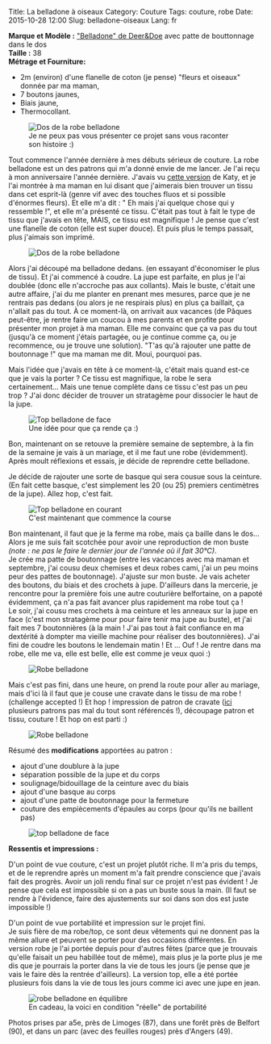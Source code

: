 Title: La belladone à oiseaux
Category: Couture
Tags: couture, robe
Date: 2015-10-28 12:00
Slug: belladone-oiseaux
Lang: fr

**Marque et Modèle :** ["Belladone" de Deer&Doe](http://boutique.deer-and-doe.fr/robe-belladone.html) avec patte de bouttonnage dans le dos<br>
**Taille :** 38 <br>
**Métrage et Fourniture:** <br>
- 2m (environ) d'une flanelle de coton (je pense) "fleurs et oiseaux" donnée par ma maman,<br>
- 7 boutons jaunes,<br>
- Biais jaune, <br>
- Thermocollant.<br>

<figure role="group">
	<img src="images/belladone-rouge.JPG" alt="Dos de la robe belladone">
	<figcaption>Je ne peux pas vous présenter ce projet sans vous raconter son histoire :)</figcaption>
</figure>

Tout commence l'année dernière à mes débuts sérieux de couture. La robe belladone est un des patrons qui m'a donné envie de me lancer. 
Je l'ai reçu à mon anniversaire l'année dernière.
J'avais vu [cette version](http://katyandlaney.com/2013/10/14/iris-belladone/) de Katy, et je l'ai montrée à ma maman en lui disant que j'aimerais bien trouver un tissu dans cet esprit-là (genre vif avec des touches fluos et si possible d'énormes fleurs). Et elle m'a dit : " Eh mais j'ai quelque chose qui y ressemble !", et elle m'a présenté ce tissu. 
C'était pas tout à fait le type de tissu que j'avais en tête, MAIS, ce tissu est magnifique ! Je pense que c'est une flanelle de coton (elle est super douce). Et puis plus le temps passait, plus j'aimais son imprimé. 

<figure role="group">
	<img src="images/belladone3.JPG" alt="Dos de la robe belladone">
</figure>

Alors j'ai découpé ma belladone dedans. (en essayant d'économiser le plus de tissu). 
Et j'ai commencé à coudre. La jupe est parfaite, en plus je l'ai doublée (donc elle n'accroche pas aux collants). 
Mais le buste, c'était une autre affaire, j'ai du me planter en prenant mes mesures, parce que je ne rentrais pas dedans (ou alors je ne respirais plus) en plus ça baillait, ça n'allait pas du tout. 
À ce moment-là, on arrivait aux vacances (de Pâques peut-être, je rentre faire un coucou à mes parents et en profite pour présenter mon projet à ma maman. Elle me convainc que ça va pas du tout (jusqu'à ce moment j'étais partagée, ou je continue comme ça, ou je recommence, ou je trouve une solution). "T'as qu'à rajouter une patte de boutonnage !" que ma maman me dit. Moui, pourquoi pas. 

Mais l'idée que j'avais en tête à ce moment-là, c'était mais quand est-ce que je vais la porter ? Ce tissu est magnifique, la robe le sera certainement... Mais une tenue complète dans ce tissu c'est pas un peu trop ? 
J'ai donc décider de trouver un stratagème pour dissocier le haut de la jupe. 

<figure role="group">
	<img src="images/belladone-top-dos.JPG" alt="Top belladone de face">
	<figcaption>Une idée pour que ça rende ça :)</figcaption>
</figure>

Bon, maintenant on se retouve la première semaine de septembre, à la fin de la semaine je vais à un mariage, et il me faut une robe (évidemment). Après moult réflexions et essais, je décide de reprendre cette belladone. 

Je décide de rajouter une sorte de basque qui sera cousue sous la ceinture. (En fait cette basque, c'est simplement les 20 (ou 25) premiers centimètres de la jupe). 
Allez hop, c'est fait. 

<figure role="group">
	<img src="images/belladone-course.JPG" alt="Top belladone en courant">
	<figcaption>C'est maintenant que commence la course</figcaption>
</figure>

Bon maintenant, il faut que je la ferme ma robe, mais ça baille dans le dos... Alors je me suis fait scotchée pour avoir une reproduction de mon buste *(note : ne pas le faire le dernier jour de l'année où il fait 30°C)*.<br>
Je crée ma patte de boutonnage (entre les vacances avec ma maman et septembre, j'ai cousu deux chemises et deux robes cami, j'ai un peu moins peur des pattes de boutonnage). J'ajuste sur mon buste.
Je vais acheter des boutons, du biais et des crochets à jupe. D'ailleurs dans la mercerie, je rencontre pour la première fois une autre couturière belfortaine, on a papoté évidemment, ça n'a pas fait avancer plus rapidement ma robe tout ça !<br>
Le soir, j'ai cousu mes crochets à ma ceinture et les anneaux sur la jupe en face (c'est mon stratagème pour pour faire tenir ma jupe au buste), et j'ai fait mes 7 boutonnières (à la main ! J'ai pas tout à fait confiance en ma dextérité à dompter ma vieille machine pour réaliser des boutonnières).
J'ai fini de coudre les boutons le lendemain matin ! Et ... Ouf ! Je rentre dans ma robe, elle me va, elle est belle, elle est comme je veux quoi :)

<figure role="group">
	<img src="images/belladone2.JPG" alt="Robe belladone">
</figure>

Mais c'est pas fini, dans une heure, on prend la route pour aller au mariage, mais d'ici là il faut que je couse une cravate dans le tissu de ma robe ! (challenge accepted !) Et hop ! impression de patron de cravate ([ici](https://threadtheoryblog.wordpress.com/2015/06/12/silk-tie-sewing-tutorial/) plusieurs patrons pas mal du tout sont référencés !), découpage patron et tissu, couture ! Et hop on est parti :)

<figure role="group">
	<img src="images/belladone1.JPG" alt="Robe belladone">
</figure>

Résumé des **modifications** apportées au patron : <br>
- ajout d'une doublure à la jupe<br>
- séparation possible de la jupe et du corps<br>
- soulignage/bidouillage de la ceinture avec du biais<br>
- ajout d'une basque au corps<br>
- ajout d'une patte de boutonnage pour la fermeture<br>
- couture des empiècements d'épaules au corps (pour qu'ils ne baillent pas)<br>

<figure role="group">
	<img src="images/belladone-top-face.JPG" alt="top belladone de face">
</figure>

**Ressentis et impressions :**

D'un point de vue couture, c'est un projet plutôt riche. Il m'a pris du temps, et de le reprendre après un moment m'a fait prendre conscience que j'avais fait des progrès. 
Avoir un joli rendu final sur ce projet n'est pas évident ! Je pense que cela est impossible si on a pas un buste sous la main. (Il faut se rendre à l'évidence, faire des ajustements sur soi dans son dos est juste impossible !)

D'un point de vue portabilité et impression sur le projet fini.<br>
Je suis fière de ma robe/top, ce sont deux vêtements qui ne donnent pas la même allure et peuvent se porter pour des occasions différentes.
En version robe je l'ai portée depuis pour d'autres fêtes (parce que je trouvais qu'elle faisait un peu habillée tout de même), mais plus je la porte plus je me dis que je pourrais la porter dans la vie de tous les jours (je pense que je vais le faire dès la rentrée d'ailleurs). 
La version top, elle a été portée plusieurs fois dans la vie de tous les jours comme ici avec une jupe en jean. 

<figure role="group">
	<img src="images/belladone-folle.JPG" alt="robe belladone en équilibre">
	<figcaption>En cadeau, la voici en condition "réelle" de portabilité</figcaption>
</figure>

Photos prises par a5e, près de Limoges (87), dans une forêt près de Belfort (90), et dans un parc (avec des feuilles rouges) près d'Angers (49).